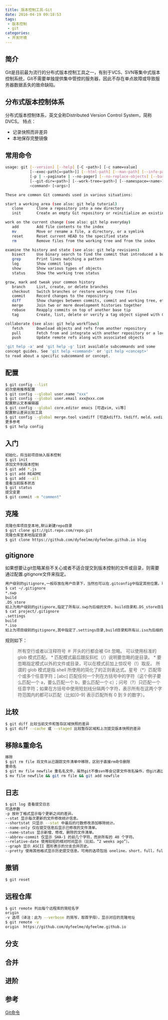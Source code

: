 ```yaml
---
title: 版本控制工具-Git
date: 2016-04-19 09:18:53
tags:
 - 版本控制
 - git
categories:
 - 开发环境
---
```


## 简介 ##
Git是目前最为流行的分布式版本控制工具之一，有别于VCS、SVN等集中式版本控制系统，Git不需要单独提供集中管控的服务器，因此不存在单点故障或导致服务器数据丢失的致命缺陷。

## 分布式版本控制体系 ##
分布式版本控制体系，英文全称Distributed Version Control System，简称 DVCS。
特点：

* 记录快照而非差异
* 本地保存完整镜像

## 常用命令 ##
```bash
usage: git [--version] [--help] [-C <path>] [-c name=value]
           [--exec-path[=<path>]] [--html-path] [--man-path] [--info-path]
           [-p | --paginate | --no-pager] [--no-replace-objects] [--bare]
           [--git-dir=<path>] [--work-tree=<path>] [--namespace=<name>]
           <command> [<args>]

These are common Git commands used in various situations:

start a working area (see also: git help tutorial)
   clone      Clone a repository into a new directory
   init       Create an empty Git repository or reinitialize an existing one

work on the current change (see also: git help everyday)
   add        Add file contents to the index
   mv         Move or rename a file, a directory, or a symlink
   reset      Reset current HEAD to the specified state
   rm         Remove files from the working tree and from the index

examine the history and state (see also: git help revisions)
   bisect     Use binary search to find the commit that introduced a bug
   grep       Print lines matching a pattern
   log        Show commit logs
   show       Show various types of objects
   status     Show the working tree status

grow, mark and tweak your common history
   branch     List, create, or delete branches
   checkout   Switch branches or restore working tree files
   commit     Record changes to the repository
   diff       Show changes between commits, commit and working tree, etc
   merge      Join two or more development histories together
   rebase     Reapply commits on top of another base tip
   tag        Create, list, delete or verify a tag object signed with GPG

collaborate (see also: git help workflows)
   fetch      Download objects and refs from another repository
   pull       Fetch from and integrate with another repository or a local branch
   push       Update remote refs along with associated objects

'git help -a' and 'git help -g' list available subcommands and some
concept guides. See 'git help <command>' or 'git help <concept>'
to read about a specific subcommand or concept.

```

## 配置 ##
```bash
$ git config --list
初次使用推荐配置
$ git config --global user.name "xxx"
$ git config --global user.email xxx@xxx.com
配置默认文本编辑器
$ git config --global core.editor emacs [可选vim, vi等]
配置默认差异比较工具
$ git config --global merge.tool vimdiff [可选kdiff3，tkdiff，meld，xxdiff，emerge，vimdiff，gvimdiff，ecmerge，和 opendiff 等]
更多参考
$ git help config
```

## 入门 ##
``` bash
初始化，将当前项目纳入版本控制
$ git init
添加文件到版本控制
$ git add *.js
$ git add README
$ git add --all
查看当前版本状态
$ git status
提交变更
$ git commit -m "comment"
```

## 克隆 ##
``` bash
克隆仓库项目至本地,默认新建repo目录
$ git clone git://git.repo.com/repo.git
克隆仓库至本地指定目录
$ git clone https://github.com/dyfeelme/dyfeelme.github.io blog

```

## gitignore ##
如果想要让git忽略某些不关心或者不适合提交到版本控制的文件或目录，则需要通过配置.gitignore文件来指定。
```bash
用户级别的gitignore,一般存放在用户目录下，当然也可以在.gitconfig中指定其他位置。项目自定义的则存放于项目根目录（与.git目录同级），如下：
$ cat ~/.gitignore
*.swp
build
.DS_store
如上为用户级别的gitignore,指定了所有以.swp为后缀的文件，build目录和.DS_store目录。
$ cat project/.gitignore
.settings
build
*.iso
如上为项目级别的gitignore,其中指定了.settings目录,build目录和所有以.iso为后缀的镜像文件。
```
规则如下：
 > 所有空行或者以注释符号 ＃ 开头的行都会被 Git 忽略。
 > 可以使用标准的 glob 模式匹配。 * 匹配模式最后跟反斜杠（/）说明要忽略的是目录。 * 要忽略指定模式以外的文件或目录，可以在模式前加上惊叹号（!）取反。
 >所谓的 glob 模式是指 shell 所使用的简化了的正则表达式。星号（*）匹配零个或多个任意字符；[abc] 匹配任何一个列在方括号中的字符（这个例子要么匹配一个 a，要么匹配一个 b，要么匹配一个 c）；问号（?）只匹配一个任意字符；如果在方括号中使用短划线分隔两个字符，表示所有在这两个字符范围内的都可以匹配（比如[0-9] 表示匹配所有 0 到 9 的数字）。

## 比较 ##
```bash
$ git diff 比较当前文件和暂存区域快照的差异
$ git diff --cache 或 --staged 比较暂存区域和上次提交版本快照的差异
```

## 移除&重命名 ##
``` bash
移除
$ git rm file 将文件从已跟踪文件清单中移除，区别于直接rm命令删除
重命名
$ git mv file newfile 重名名文件，虽然git不像svn等会记录文件改名操作，但git通过以下命令组合完成了改名操作
$ mv file newfile && git rm file && git add newfile
```

## 日志 ##
``` bash
$ git log 查看提交日志
可选参数
-p 按补丁格式显示每个更新之间的差异。
--stat 显示每次更新的文件修改统计信息。
--shortstat 只显示 --stat 中最后的行数修改添加移除统计。
--name-only 仅在提交信息后显示已修改的文件清单。
--name-status 显示新增、修改、删除的文件清单。
--abbrev-commit 仅显示 SHA-1 的前几个字符，而非所有的 40 个字符。
--relative-date 使用较短的相对时间显示（比如，“2 weeks ago”）。
--graph 显示 ASCII 图形表示的分支合并历史。
--pretty 使用其他格式显示历史提交信息。可用的选项包括 oneline，short，full，fuller 和 format（后跟指定格式）。
```

## 撤销 ##
``` bash
$ git reset
```

## 远程仓库 ##
```bash
$ git remote 列出每个远程库的简短名字
origin
-v 选项（译注：此为 --verbose 的简写，取首字母），显示对应的克隆地址
$ git remote -v
origin	https://github.com/dyfeelme/dyfeelme.github.io
```
## 分支 ##

## 合并 ##

## 进阶 ##

## 参考 ##
[Git命令](http://www.open-open.com/lib/view/open1328069733264.html#articleHeader16)